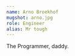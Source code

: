 ```yaml
---
name: Arno Broekhof
mugshot: arno.jpg
role: Engineer
alias: Mr tough
---
```

The Programmer, daddy.

